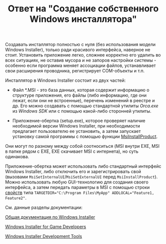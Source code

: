 ﻿---
title: "Ответ на \"Создание собственного Windows инсталлятора\""
se.owner.user_id: 240512
se.owner.display_name: "MSDN.WhiteKnight"
se.owner.link: "https://ru.stackoverflow.com/users/240512/msdn-whiteknight"
se.answer_id: 778117
se.question_id: 776708
se.post_type: answer
se.score: 1
se.is_accepted: False
---
<p>Создавать инсталлятор полностью с нуля (без использования модели Windows Installer), только ради красивого интерфейса, наверное не стоит. Установить приложение легко, сложнее корректно его удалить во всех ситуациях, не оставив мусора и не запоров настройки системы - особенно если программа меняет ассоциации файлов, устанавливает свои расширения проводника, регистрирует COM-объекты и т.п. </p>

<p>Инсталлятор в Windows Installer состоит из двух частей:</p>

<ul>
<li><p>Файл *.MSI - это база данных, которая содержит информацию о структуре приложения, его файлы (либо информацию, где они лежат, если они не встроенные), перечень изменений в реестре и др. Его можно создавать с помощью стандартной утилиты <em>Orca.exe</em> из <em>Windows SDK</em> или с помощью какой-либо сторонней утилиты.</p></li>
<li><p>Приложение-обертка (setup.exe), которое проверяет наличие необходимой версии Windows Installer, при необходимости предлагает пользователю ее установить, а затем запускает установку самой программы с помощью функции <a href="https://msdn.microsoft.com/en-us/library/windows/desktop/aa370315(v=vs.85).aspx" rel="nofollow noreferrer">MsiInstallProduct</a>. </p></li>
</ul>

<p>Они могут по разному между собой соотноситься (MSI внутри EXE, MSI в папке рядом с EXE, EXE скачивает MSI с интернета), но суть одинакова.</p>

<p>Приложение-обертка может использовать либо стандартный интерфейс Windows Installer, либо отключить его и зарегистрировать свой (вызовами <code>MsiSetInternalUI</code>/<code>MsiSetExternalUI</code> перед <code>MsiInstallProduct</code>). Можно использовать любую GUI-технологию для создания своего интерфейса, а затем передать параметры в MSI с помощью строки <a href="https://msdn.microsoft.com/en-us/library/windows/desktop/aa370905(v=vs.85).aspx" rel="nofollow noreferrer">свойств</a> типа <code>TARGETDIR="C:\Program Files\MyApp" ADDLOCAL="Feature1, Feature2"</code>.</p>

<p>См. данные разделы документации:</p>

<p><a href="https://msdn.microsoft.com/en-us/library/windows/desktop/cc185688%28v=vs.85%29.aspx?f=255&amp;MSPPError=-2147217396" rel="nofollow noreferrer">Общая документация по Windows Installer</a>  </p>

<p><a href="https://msdn.microsoft.com/en-us/library/windows/desktop/ee419048(v=vs.85).aspx" rel="nofollow noreferrer">Windows Installer for Game Developers</a></p>

<p><a href="https://msdn.microsoft.com/en-us/library/windows/desktop/aa372834(v=vs.85).aspx" rel="nofollow noreferrer">Windows Installer Development Tools</a></p>
